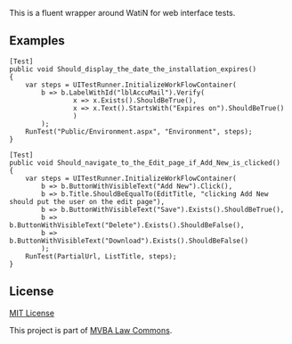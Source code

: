 This is a fluent wrapper around WatiN for web interface tests.

## Examples

	[Test]
	public void Should_display_the_date_the_installation_expires()
	{
		var steps = UITestRunner.InitializeWorkFlowContainer(
			b => b.LabelWithId("lblAccuMail").Verify(
					x => x.Exists().ShouldBeTrue(),
					x => x.Text().StartsWith("Expires on").ShouldBeTrue()
					)
			);
		RunTest("Public/Environment.aspx", "Environment", steps);
	}

	[Test]
	public void Should_navigate_to_the_Edit_page_if_Add_New_is_clicked()
	{
		var steps = UITestRunner.InitializeWorkFlowContainer(
			b => b.ButtonWithVisibleText("Add New").Click(),
			b => b.Title.ShouldBeEqualTo(EditTitle, "clicking Add New should put the user on the edit page"),
			b => b.ButtonWithVisibleText("Save").Exists().ShouldBeTrue(),
			b => b.ButtonWithVisibleText("Delete").Exists().ShouldBeFalse(),
			b => b.ButtonWithVisibleText("Download").Exists().ShouldBeFalse()
			);
		RunTest(PartialUrl, ListTitle, steps);
	}

	
## License		

[MIT License][mitlicense]

This project is part of [MVBA Law Commons][mvbalawcommons].

[mvbalawcommons]: http://code.google.com/p/mvbalaw-commons/
[mitlicense]: http://www.opensource.org/licenses/mit-license.php

